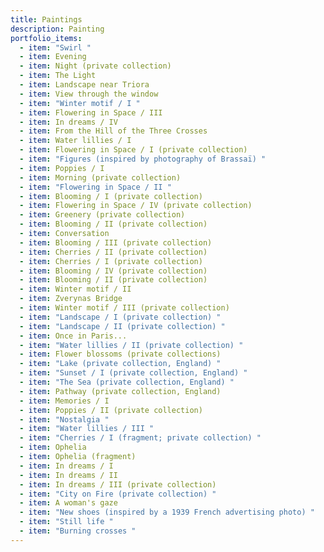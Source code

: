 ```yaml
---
title: Paintings
description: P﻿ainting
portfolio_items:
  - item: "Swirl "
  - item: Evening
  - item: Night (private collection)
  - item: The Light
  - item: Landscape near Triora
  - item: View through the window
  - item: "Winter motif / I "
  - item: Flowering in Space / III
  - item: In dreams / IV
  - item: From the Hill of the Three Crosses
  - item: Water lillies / I
  - item: Flowering in Space / I (private collection)
  - item: "Figures (inspired by photography of Brassaï) "
  - item: Poppies / I
  - item: Morning (private collection)
  - item: "Flowering in Space / II "
  - item: Blooming / I (private collection)
  - item: Flowering in Space / IV (private collection)
  - item: Greenery (private collection)
  - item: Blooming / II (private collection)
  - item: Conversation
  - item: Blooming / III (private collection)
  - item: Cherries / II (private collection)
  - item: Cherries / I (private collection)
  - item: Blooming / IV (private collection)
  - item: Blooming / II (private collection)
  - item: Winter motif / II
  - item: Zverynas Bridge
  - item: Winter motif / III (private collection)
  - item: "Landscape / I (private collection) "
  - item: "Landscape / II (private collection) "
  - item: Once in Paris...
  - item: "Water lillies / II (private collection) "
  - item: Flower blossoms (private collections)
  - item: "Lake (private collection, England) "
  - item: "Sunset / I (private collection, England) "
  - item: "The Sea (private collection, England) "
  - item: Pathway (private collection, England)
  - item: Memories / I
  - item: Poppies / II (private collection)
  - item: "Nostalgia "
  - item: "Water lillies / III "
  - item: "Cherries / I (fragment; private collection) "
  - item: Ophelia
  - item: Ophelia (fragment)
  - item: In dreams / I
  - item: In dreams / II
  - item: In dreams / III (private collection)
  - item: "City on Fire (private collection) "
  - item: A woman's gaze
  - item: "New shoes (inspired by a 1939 French advertising photo) "
  - item: "Still life "
  - item: "Burning crosses "
---
```

